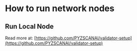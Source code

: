 # How to run network nodes

## Run Local Node

Read more at: [https://github.com/PYZSCANAI/validator-setup](https://github.com/PYZSCANAI/validator-setup)
